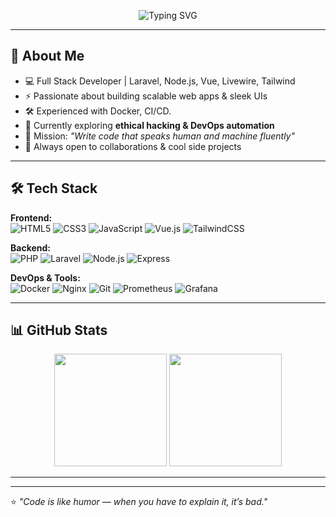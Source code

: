 <!-- Banner -->
<p align="center">
  <img src="https://readme-typing-svg.herokuapp.com?font=Fira+Code&size=28&pause=1000&color=36BCF7&center=true&vCenter=true&width=900&lines=Hey%2C+I'm+David+Chemwetich+👋;Full+Stack+Developer+%7C+Laravel+%7C+Node.js+%7C+DevOps;I+turn+coffee+%E2%98%95+into+code+and+ideas+into+reality" alt="Typing SVG" />
</p>

---

## 🚀 About Me
- 💻 Full Stack Developer | Laravel, Node.js, Vue, Livewire, Tailwind
- ⚡ Passionate about building scalable web apps & sleek UIs
- 🛠 Experienced with Docker, CI/CD.
- 🌱 Currently exploring **ethical hacking & DevOps automation**
- 🎯 Mission: _"Write code that speaks human and machine fluently"_
- 💬 Always open to collaborations & cool side projects

---

## 🛠 Tech Stack

**Frontend:**  
![HTML5](https://img.shields.io/badge/-HTML5-E34F26?style=flat-square&logo=html5&logoColor=white)
![CSS3](https://img.shields.io/badge/-CSS3-1572B6?style=flat-square&logo=css3)
![JavaScript](https://img.shields.io/badge/-JavaScript-F7DF1E?style=flat-square&logo=javascript&logoColor=black)
![Vue.js](https://img.shields.io/badge/-Vue.js-4FC08D?style=flat-square&logo=vue.js)
![TailwindCSS](https://img.shields.io/badge/-TailwindCSS-38B2AC?style=flat-square&logo=tailwind-css)

**Backend:**  
![PHP](https://img.shields.io/badge/-PHP-777BB4?style=flat-square&logo=php)
![Laravel](https://img.shields.io/badge/-Laravel-FF2D20?style=flat-square&logo=laravel)
![Node.js](https://img.shields.io/badge/-Node.js-339933?style=flat-square&logo=node.js)
![Express](https://img.shields.io/badge/-Express-000000?style=flat-square&logo=express)

**DevOps & Tools:**  
![Docker](https://img.shields.io/badge/-Docker-2496ED?style=flat-square&logo=docker)
![Nginx](https://img.shields.io/badge/-Nginx-009639?style=flat-square&logo=nginx)
![Git](https://img.shields.io/badge/-Git-F05032?style=flat-square&logo=git)
![Prometheus](https://img.shields.io/badge/-Prometheus-E6522C?style=flat-square&logo=prometheus)
![Grafana](https://img.shields.io/badge/-Grafana-F46800?style=flat-square&logo=grafana)

---

## 📊 GitHub Stats
<p align="center">
  <img height="180" src="https://github-readme-stats.vercel.app/api?username=davidchewetich&show_icons=true&theme=tokyonight&hide_border=true" />
  <img height="180" src="https://github-readme-streak-stats.herokuapp.com/?user=davidcemwetich&theme=tokyonight&hide_border=true" />
</p>

---


---
⭐ _"Code is like humor — when you have to explain it, it’s bad."_  
